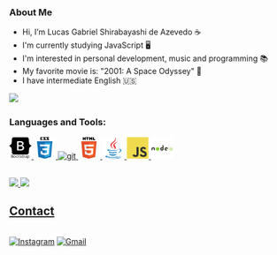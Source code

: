 <h3>About Me</h3>

- Hi, I’m Lucas Gabriel Shirabayashi de Azevedo ☕
- I'm currently studying JavaScript 🖥️
- I'm interested in personal development, music and programming 📚
- My favorite movie is: "2001: A Space Odyssey" 🎥
- I have intermediate English 🇺🇸

![](https://komarev.com/ghpvc/?username=lucasshira&style=for-the-badge)

<h3 align="left">Languages and Tools:</h3>
<p align="left"> <a href="https://getbootstrap.com" target="_blank" rel="noreferrer"> <img src="https://raw.githubusercontent.com/devicons/devicon/master/icons/bootstrap/bootstrap-plain-wordmark.svg" alt="bootstrap" width="40" height="40"/> </a> <a href="https://www.w3schools.com/css/" target="_blank" rel="noreferrer"> <img src="https://raw.githubusercontent.com/devicons/devicon/master/icons/css3/css3-original-wordmark.svg" alt="css3" width="40" height="40"/> </a> <a href="https://git-scm.com/" target="_blank" rel="noreferrer"> <img src="https://www.vectorlogo.zone/logos/git-scm/git-scm-icon.svg" alt="git" width="40" height="40"/> </a> <a href="https://www.w3.org/html/" target="_blank" rel="noreferrer"> <img src="https://raw.githubusercontent.com/devicons/devicon/master/icons/html5/html5-original-wordmark.svg" alt="html5" width="40" height="40"/> </a> <a href="https://www.java.com" target="_blank" rel="noreferrer"> <img src="https://raw.githubusercontent.com/devicons/devicon/master/icons/java/java-original.svg" alt="java" width="40" height="40"/> </a> <a href="https://developer.mozilla.org/en-US/docs/Web/JavaScript" target="_blank" rel="noreferrer"> <img src="https://raw.githubusercontent.com/devicons/devicon/master/icons/javascript/javascript-original.svg" alt="javascript" width="40" height="40"/> </a> <a href="https://nodejs.org" target="_blank" rel="noreferrer"> <img src="https://raw.githubusercontent.com/devicons/devicon/master/icons/nodejs/nodejs-original-wordmark.svg" alt="nodejs" width="40" height="40"/> </a> </p>

<br>
<div>
  <a href="https://github.com/lucasshira">
  <img loading="lazy" height="180em" src="https://github-readme-stats.vercel.app/api/top-langs/?username=lucasshira&layout=compact&langs_count=7&theme=dark"/>
  <img loading="lazy" height="180em" src="https://github-readme-stats.vercel.app/api?username=lucasshira&show_icons=true&theme=dark">
</div>

## Contact

<br>[![Instagram](https://img.shields.io/badge/Instagram-E4405F?style=for-the-badge&logo=instagram&logoColor=white)](https://www.instagram.com/lvcasgabriel/)
<a href="mailto: lucas.shirabayashi@gmail.com">![Gmail](https://img.shields.io/badge/Gmail-D14836?style=for-the-badge&logo=gmail&logoColor=white)
